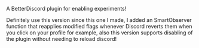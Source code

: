 A BetterDiscord plugin for enabling experiments!

Definitely use this version since this one I made, I added an SmartObserver function that reapplies modified flags whenever Discord reverts them when you click on your profile for example, also this version supports disabling of the plugin without needing to reload discord!
